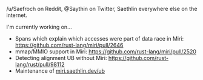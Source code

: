/u/Saefroch on Reddit, @Saythin on Twitter, Saethlin everywhere else on the internet.

I'm currently working on...
* Spans which explain which accesses were part of data race in Miri: https://github.com/rust-lang/miri/pull/2646
* mmap/MMIO support in Miri: https://github.com/rust-lang/miri/pull/2520
* Detecting alignment UB without Miri: https://github.com/rust-lang/rust/pull/98112
* Maintenance of [miri.saethlin.dev/ub](https://miri.saethlin.dev/ub)
